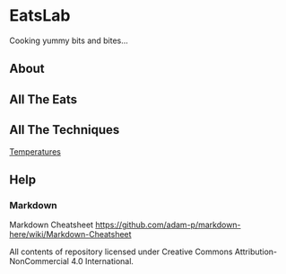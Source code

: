 # EatsLab
Cooking yummy bits and bites...

## About

## All The Eats

## All The Techniques

[Temperatures](/techniques/temperatures.md)

## Help

### Markdown

Markdown Cheatsheet
https://github.com/adam-p/markdown-here/wiki/Markdown-Cheatsheet

All contents of repository licensed under Creative Commons Attribution-NonCommercial 4.0 International.
